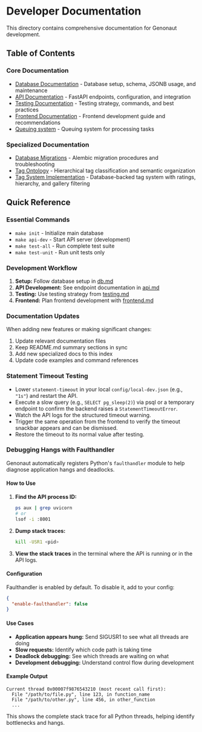 # Developer Documentation

This directory contains comprehensive documentation for Genonaut development.

## Table of Contents

### Core Documentation
- [Database Documentation](./db.md) - Database setup, schema, JSONB usage, and maintenance
- [API Documentation](./api.md) - FastAPI endpoints, configuration, and integration
- [Testing Documentation](./testing.md) - Testing strategy, commands, and best practices
- [Frontend Documentation](../notes/frontend.md) - Frontend development guide and recommendations
- [Queuing system](./queuing.md) - Queuing system for processing tasks

### Specialized Documentation
- [Database Migrations](./db_migrations.md) - Alembic migration procedures and troubleshooting
- [Tag Ontology](./tag_ontology.md) - Hierarchical tag classification and semantic organization
- [Tag System Implementation](../notes/issues/complete/uncategorized/tags-db-and-gallery-and-view.md) - Database-backed tag system with ratings, hierarchy, and gallery filtering

## Quick Reference

### Essential Commands
- `make init` - Initialize main database
- `make api-dev` - Start API server (development)
- `make test-all` - Run complete test suite
- `make test-unit` - Run unit tests only

### Development Workflow
1. **Setup:** Follow database setup in [db.md](./db.md)
2. **API Development:** See endpoint documentation in [api.md](./api.md)
3. **Testing:** Use testing strategy from [testing.md](./testing.md)
4. **Frontend:** Plan frontend development with [frontend.md](../notes/frontend.md)

### Documentation Updates
When adding new features or making significant changes:
1. Update relevant documentation files
2. Keep README.md summary sections in sync
3. Add new specialized docs to this index
4. Update code examples and command references

### Statement Timeout Testing
- Lower `statement-timeout` in your local `config/local-dev.json` (e.g., `"1s"`) and restart the API.
- Execute a slow query (e.g., `SELECT pg_sleep(2)`) via psql or a temporary endpoint to confirm the backend raises a `StatementTimeoutError`.
- Watch the API logs for the structured timeout warning.
- Trigger the same operation from the frontend to verify the timeout snackbar appears and can be dismissed.
- Restore the timeout to its normal value after testing.

### Debugging Hangs with Faulthandler

Genonaut automatically registers Python's `faulthandler` module to help diagnose application hangs and deadlocks.

#### How to Use

1. **Find the API process ID:**
   ```bash
   ps aux | grep uvicorn
   # or
   lsof -i :8001
   ```

2. **Dump stack traces:**
   ```bash
   kill -USR1 <pid>
   ```

3. **View the stack traces** in the terminal where the API is running or in the API logs.

#### Configuration

Faulthandler is enabled by default. To disable it, add to your config:

```json
{
  "enable-faulthandler": false
}
```

#### Use Cases

- **Application appears hung:** Send SIGUSR1 to see what all threads are doing
- **Slow requests:** Identify which code path is taking time
- **Deadlock debugging:** See which threads are waiting on what
- **Development debugging:** Understand control flow during development

#### Example Output

```
Current thread 0x00007f9876543210 (most recent call first):
  File "/path/to/file.py", line 123, in function_name
  File "/path/to/other.py", line 456, in other_function
  ...
```

This shows the complete stack trace for all Python threads, helping identify bottlenecks and hangs.
